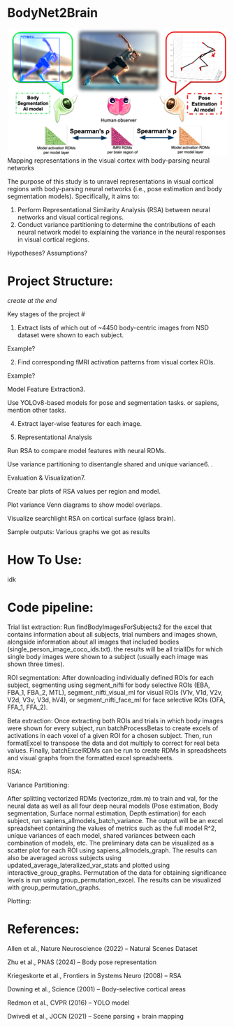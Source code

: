 # BodyNet2Brain
![Conceptual Framework](banner.png)
Mapping representations in the visual cortex with body-parsing neural networks

The purpose of this study is to unravel representations in visual cortical regions with body-parsing neural networks (i.e., pose estimation and body segmentation models). Specifically, it aims to:

1. Perform Representational Similarity Analysis (RSA) between neural networks and visual cortical regions.
2. Conduct variance partitioning to determine the contributions of each neural network model to explaining the variance in the neural responses in visual cortical regions.

Hypotheses? Assumptions?


 # Project Structure: 

*create at the end*


Key stages of the project #

1. Extract lists of which out of ~4450 body-centric images from NSD dataset were shown to each subject.

Example?


2. Find corresponding fMRI activation patterns from visual cortex ROIs.

Example?


Model Feature Extraction3. 

Use YOLOv8-based models for pose and segmentation tasks.
or sapiens, mention other tasks. 

4. Extract layer-wise features for each image.

5. Representational Analysis

Run RSA to compare model features with neural RDMs.

Use variance partitioning to disentangle shared and unique variance6. .

Evaluation & Visualization7. 

Create bar plots of RSA values per region and model.

Plot variance Venn diagrams to show model overlaps.

Visualize searchlight RSA on cortical surface (glass brain).


Sample outputs:
Various graphs we got as results


# How To Use:
idk


# Code pipeline:

Trial list extraction:
Run findBodyImagesForSubjects2 for the excel that contains information about all subjects, trial numbers and images shown, alongside information about all images that included bodies (single_person_image_coco_ids.txt). the results will be all trialIDs for which single body images were shown to a subject (usually each image was shown three times).

ROI segmentation:
After downloading individually defined ROIs for each subject, segmenting using segment_nifti for body selective ROIs (EBA, FBA_1, FBA_2, MTL), segment_nifti_visual_ml for visual ROIs (V1v, V1d, V2v, V2d, V3v, V3d, hV4), or segment_nifti_face_ml for face selective ROIs (OFA, FFA_1, FFA_2).

Beta extraction:
Once extracting both ROIs and trials in which body images were shown for every subject, run batchProcessBetas to create excels of activations in each voxel of a given ROI for a chosen subject. 
Then, run formatExcel to transpose the data and dot multiply to correct for real beta values. 
Finally, batchExcelRDMs can be run to create RDMs in spreadsheets and visual graphs from the formatted excel spreadsheets.


RSA:


Variance Partitioning:

After splitting vectorized RDMs (vectorize_rdm.m) to train and val, for the neural data as well as all four deep neural models (Pose estimation, Body segmentation, Surface normal estimation, Depth estimation) for each subject, run sapiens_allmodels_batch_variance. The output will be an excel spreadsheet containing the values of metrics such as the full model R^2, unique variances of each model, shared variances between each combination of models, etc. 
The preliminary data can be visualized as a scatter plot for each ROI using sapiens_allmodels_graph. 
The results can also be averaged across subjects using updated_average_lateralized_var_stats and plotted using interactive_group_graphs. 
Permutation of the data for obtaining significance levels is run using group_permutation_excel. The results can be visualized with group_permutation_graphs.


Plotting:





 # References: 
Allen et al., Nature Neuroscience (2022) – Natural Scenes Dataset

Zhu et al., PNAS (2024) – Body pose representation

Kriegeskorte et al., Frontiers in Systems Neuro (2008) – RSA

Downing et al., Science (2001) – Body-selective cortical areas

Redmon et al., CVPR (2016) – YOLO model

Dwivedi et al., JOCN (2021) – Scene parsing + brain mapping


